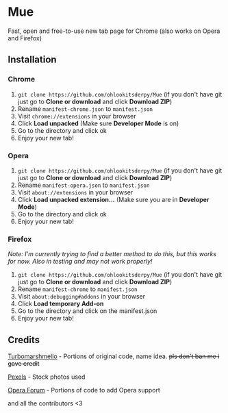 # Mue
Fast, open and free-to-use new tab page for Chrome (also works on Opera and Firefox)

## Installation
### Chrome
1. ``git clone https://github.com/ohlookitsderpy/Mue`` (if you don't have git just go to **Clone or download** and click **Download ZIP**)
2. Rename ``manifest-chrome.json`` to ``manifest.json``
3. Visit ``chrome://extensions`` in your browser
4. Click **Load unpacked** (Make sure **Developer Mode** is on)
5. Go to the directory and click ok
6. Enjoy your new tab!
### Opera
1. ``git clone https://github.com/ohlookitsderpy/Mue`` (if you don't have git just go to **Clone or download** and click **Download ZIP**)
2. Rename ``manifest-opera.json`` to ``manifest.json``
3. Visit ``about://extensions`` in your browser
4. Click **Load unpacked extension...** (Make sure you are in **Developer Mode**)
5. Go to the directory and click ok
6. Enjoy your new tab!
### Firefox
*Note: I'm currently trying to find a better method to do this, but this works for now. Also in testing and may not work properly!*
1. ``git clone https://github.com/ohlookitsderpy/Mue`` (if you don't have git just go to **Clone or download** and click **Download ZIP**)
2. Rename ``manifest-chrome`` to ``manifest.json``
3. Visit ``about:debugging#addons`` in your browser
4. Click **Load temporary Add-on**
5. Go to the directory and click on the manifest.json
6. Enjoy your new tab!

## Credits
[Turbomarshmello](https://github.com/TurboMarshmello) - Portions of original code, name idea. ~~pls don't ban me i gave credit~~

[Pexels](https://pexels.com) - Stock photos used

[Opera Forum](https://forums.opera.com/topic/25046/how-to-disable-completely-the-speed-dial/14) - Portions of code to add Opera support

and all the contributors <3
